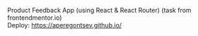 Product Feedback App (using React & React Router) (task from frontendmentor.io)</br>
Deploy: https://aperegontsev.github.io/

